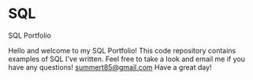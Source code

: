 # SQL
SQL Portfolio 

Hello and welcome to my SQL Portfolio!  This code repository contains examples of SQL I've written. Feel free to take a look and email me if you have any questions!
summert85@gmail.com
Have a great day!
